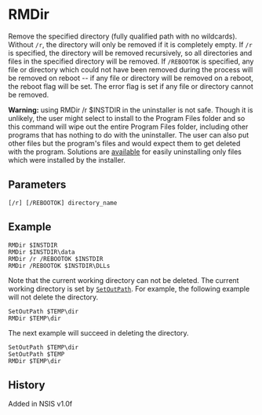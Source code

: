# RMDir

Remove the specified directory (fully qualified path with no wildcards). Without `/r`, the directory will only be removed if it is completely empty. If `/r` is specified, the directory will be removed recursively, so all directories and files in the specified directory will be removed. If `/REBOOTOK` is specified, any file or directory which could not have been removed during the process will be removed on reboot -- if any file or directory will be removed on a reboot, the reboot flag will be set. The error flag is set if any file or directory cannot be removed.

**Warning:** using RMDir /r $INSTDIR in the uninstaller is not safe. Though it is unlikely, the user might select to install to the Program Files folder and so this command will wipe out the entire Program Files folder, including other programs that has nothing to do with the uninstaller. The user can also put other files but the program's files and would expect them to get deleted with the program. Solutions are [available][2] for easily uninstalling only files which were installed by the installer.

## Parameters

    [/r] [/REBOOTOK] directory_name

## Example

    RMDir $INSTDIR
    RMDir $INSTDIR\data
    RMDir /r /REBOOTOK $INSTDIR
    RMDir /REBOOTOK $INSTDIR\DLLs

Note that the current working directory can not be deleted. The current working directory is set by [`SetOutPath`][1]. For example, the following example will not delete the directory.

    SetOutPath $TEMP\dir
    RMDir $TEMP\dir

The next example will succeed in deleting the directory.

    SetOutPath $TEMP\dir
    SetOutPath $TEMP
    RMDir $TEMP\dir

## History

Added in NSIS v1.0f

[1]: SetOutPath.md
[2]: http://nsis.sourceforge.net/Uninstall_only_installed_files